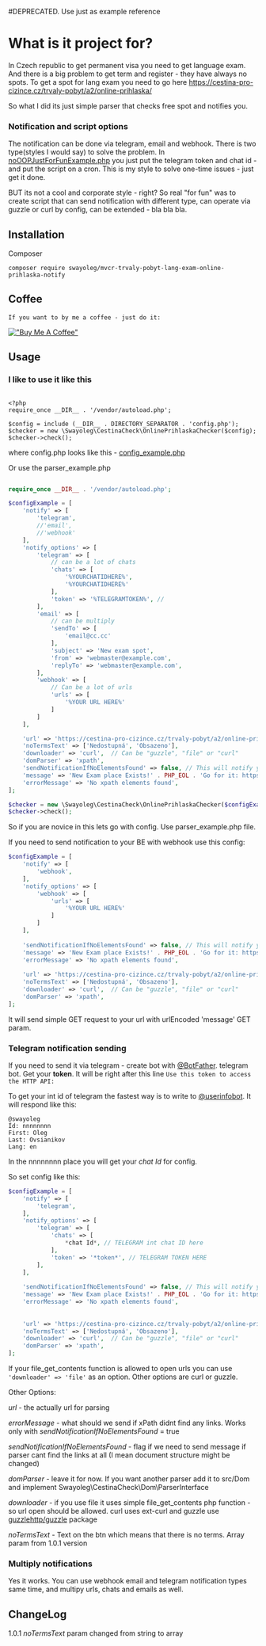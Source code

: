 #DEPRECATED. Use just as example reference

# What is it project for?

In Czech republic to get permanent visa you need to get language exam. 
And there is a big problem to get term and register - they have always no spots.
To get a spot for lang exam you need to go here https://cestina-pro-cizince.cz/trvaly-pobyt/a2/online-prihlaska/

So what I did its just simple parser that checks free spot and notifies you.

### Notification and script options

The notification can be done via telegram, email and webhook.
There is two type(styles I would say) to solve the problem. 
In <a href="https://github.com/swayoleg/mvcr-trvaly-pobyt-lang-exam-online-prihlaska-notify/blob/master/noOOPJustForFunExample.php">noOOPJustForFunExample.php</a> you just put the telegram token and chat id - and put the script on a cron.
This is my style to solve one-time issues - just get it done.

BUT its not a cool and corporate style - right? So real "for fun" was to create script that can send notification with different type, can operate via guzzle or curl by config, can be extended - bla bla bla.


## Installation

Composer
```
composer require swayoleg/mvcr-trvaly-pobyt-lang-exam-online-prihlaska-notify
```


## Coffee

    If you want to by me a coffee - just do it:

[!["Buy Me A Coffee"](https://www.buymeacoffee.com/assets/img/custom_images/orange_img.png)](https://www.buymeacoffee.com/swayoleg)

## Usage

### I like to use it like this

```apacheconf

<?php
require_once __DIR__ . '/vendor/autoload.php';

$config = include (__DIR__ . DIRECTORY_SEPARATOR . 'config.php');
$checker = new \Swayoleg\CestinaCheck\OnlinePrihlaskaChecker($config);
$checker->check();
```

where config.php looks like this - <a href="https://github.com/swayoleg/mvcr-trvaly-pobyt-lang-exam-online-prihlaska-notify/blob/master/config_example.php">config_example.php</a>

Or use the parser_example.php

```php

require_once __DIR__ . '/vendor/autoload.php';

$configExample = [
    'notify' => [
        'telegram',
        //'email',
        //'webhook'
    ],
    'notify_options' => [
        'telegram' => [
            // can be a lot of chats
            'chats' => [
                '%YOURCHATIDHERE%',
                '%YOURCHATIDHERE%'
            ],
            'token' => '%TELEGRAMTOKEN%', //
        ],
        'email' => [
            // can be multiply
            'sendTo' => [
                'email@cc.cc'
            ],
            'subject' => 'New exam spot',
            'from' => 'webmaster@example.com',
            'replyTo' => 'webmaster@example.com',
        ],
        'webhook' => [
            // Can be a lot of urls
            'urls' => [
                '%YOUR URL HERE%'
            ]
        ]
    ],

    'url' => 'https://cestina-pro-cizince.cz/trvaly-pobyt/a2/online-prihlaska/',
    'noTermsText' => ['Nedostupná', 'Obsazeno'],
    'downloader' => 'curl',  // Can be "guzzle", "file" or "curl"
    'domParser' => 'xpath',
    'sendNotificationIfNoElementsFound' => false, // This will notify you if there is no disabled links found - for example in case if DOM scruture is changed.
    'message' => 'New Exam place Exists!' . PHP_EOL . 'Go for it: https://cestina-pro-cizince.cz/trvaly-pobyt/a2/online-prihlaska/', // Message to send
    'errorMessage' => 'No xpath elements found',
];

$checker = new \Swayoleg\CestinaCheck\OnlinePrihlaskaChecker($configExample);
$checker->check();
```


So if you are novice in this lets go with config. Use parser_example.php file.

If you need to send notification to your BE with webhook use this config:

```php
$configExample = [
    'notify' => [
        'webhook',
    ],
    'notify_options' => [
        'webhook' => [
            'urls' => [
                '%YOUR URL HERE%'
            ]
        ]
    ],
    
    'sendNotificationIfNoElementsFound' => false, // This will notify you if there is no disabled links found - for example in case if DOM scruture is changed.
    'message' => 'New Exam place Exists!' . PHP_EOL . 'Go for it: https://cestina-pro-cizince.cz/trvaly-pobyt/a2/online-prihlaska/', // Message to send
    'errorMessage' => 'No xpath elements found',
    
    'url' => 'https://cestina-pro-cizince.cz/trvaly-pobyt/a2/online-prihlaska/',
    'noTermsText' => ['Nedostupná', 'Obsazeno'],
    'downloader' => 'curl',  // Can be "guzzle", "file" or "curl"
    'domParser' => 'xpath',
];

```
It will send simple GET request to your url with urlEncoded 'message' GET param.

### Telegram notification sending

If you need to send it via telegram - create bot with <a href="https://t.me/BotFather">@BotFather</a>. telegram bot.
Get your **token**.
It will be right after this line
``
Use this token to access the HTTP API:
``

To get your int id of telegram the fastest way is to write to <a href="https://t.me/userinfobot">@userinfobot</a>. It will respond like this:

```
@swayoleg
Id: nnnnnnnn
First: Oleg
Last: Ovsianikov
Lang: en
```

In the nnnnnnnn place you will get your *chat Id* for config.


So set config like this:

```php
$configExample = [
    'notify' => [
        'telegram',
    ],
    'notify_options' => [
        'telegram' => [
            'chats' => [
                *chat Id*, // TELEGRAM int chat ID here
            ],
            'token' => '*token*', // TELEGRAM TOKEN HERE
        ],
    ],
    
    'sendNotificationIfNoElementsFound' => false, // This will notify you if there is no disabled links found - for example in case if DOM scruture is changed.
    'message' => 'New Exam place Exists!' . PHP_EOL . 'Go for it: https://cestina-pro-cizince.cz/trvaly-pobyt/a2/online-prihlaska/', // Message to send
    'errorMessage' => 'No xpath elements found',
    
    
    'url' => 'https://cestina-pro-cizince.cz/trvaly-pobyt/a2/online-prihlaska/',
    'noTermsText' => ['Nedostupná', 'Obsazeno'],
    'downloader' => 'curl',  // Can be "guzzle", "file" or "curl"
    'domParser' => 'xpath',
];

```

If your file_get_contents function is allowed to open urls you can use
``
'downloader' => 'file'
``
as an option. Other options are curl or guzzle.


Other Options:

*url* - the actually url for parsing

*errorMessage* - what should we send if xPath didnt find any links. Works only with *sendNotificationIfNoElementsFound* = true

*sendNotificationIfNoElementsFound* - flag if we need to send message if parser cant find the links at all (I mean document structure might be changed)

*domParser* - leave it for now. If you want another parser add it to src/Dom and implement Swayoleg\CestinaCheck\Dom\ParserInterface

*downloader* - if you use file it uses simple file_get_contents php function - so url open should be allowed. curl uses ext-curl and guzzle use <a href="https://github.com/guzzle/guzzle/">guzzlehttp/guzzle</a> package

*noTermsText* - Text on the btn which means that there is no terms. Array param from 1.0.1 version

### Multiply notifications

Yes it works. You can use webhook email and telegram notification types same time, and multipy urls, chats and emails as well.


## ChangeLog

1.0.1  *noTermsText* param changed from string to array
